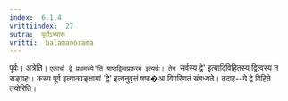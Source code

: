 ```yaml
---
index:  6.1.4
vrittiindex:  27
sutra:  पूर्वोऽभ्यासः
vritti:  balamanorama 
---
```


पूर्वः। अत्रेति। `एकाचो द्वे प्रथमस्ये'ति षाष्ठद्वित्वप्रकरम इत्यर्थः। तेन `सर्वस्य द्वे' इत्यादिविहितस्य द्वित्वस्य न सङ्ग्रहः। कस्य पूर्व इत्याकाङ्क्षायां `द्वे' इत्यनुवृत्तं षष्ठ�आ विपरिणतं संबध्यते। तदाह--ये द्वे विहिते तयोरिति।

